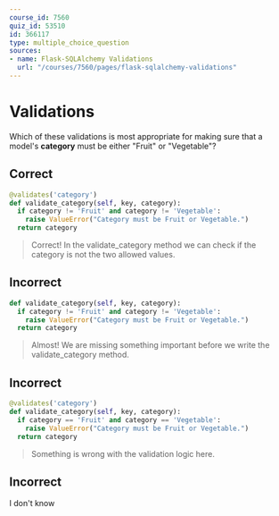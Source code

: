 ```yaml
---
course_id: 7560
quiz_id: 53510
id: 366117
type: multiple_choice_question
sources:
- name: Flask-SQLAlchemy Validations
  url: "/courses/7560/pages/flask-sqlalchemy-validations"
---
```


# Validations

Which of these validations is most appropriate for making sure that a
model's **category** must be either "Fruit" or "Vegetable"?

## Correct

```python
@validates('category') 
def validate_category(self, key, category):
  if category != 'Fruit' and category != 'Vegetable':
    raise ValueError("Category must be Fruit or Vegetable.")
  return category
```

> Correct! In the validate\_category method we can check if the category is not
> the two allowed values.

## Incorrect

```python
def validate_category(self, key, category):
  if category != 'Fruit' and category != 'Vegetable':
    raise ValueError("Category must be Fruit or Vegetable.")
  return category
```

> Almost! We are missing something important before we write the
> validate\_category method.

## Incorrect

```python
@validates('category') 
def validate_category(self, key, category):
  if category == 'Fruit' and category == 'Vegetable':
    raise ValueError("Category must be Fruit or Vegetable.")
  return category
```

> Something is wrong with the validation logic here.

## Incorrect

I don't know
